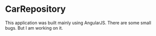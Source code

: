 # CarRepository
This application was built mainly using AngularJS. There are some small bugs. But I am working on it.
